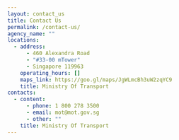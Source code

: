 ```yaml
---
layout: contact_us
title: Contact Us
permalink: /contact-us/
agency_name: ""
locations:
  - address:
      - 460 Alexandra Road
      - "#33-00 mTower"
      - Singapore 119963
    operating_hours: []
    maps_link: https://goo.gl/maps/JgWLmcBh3uW2zqYC9
    title: Ministry Of Transport
contacts:
  - content:
      - phone: 1 800 278 3500
      - email: mot@mot.gov.sg
      - other: ""
    title: Ministry Of Transport
---
```

